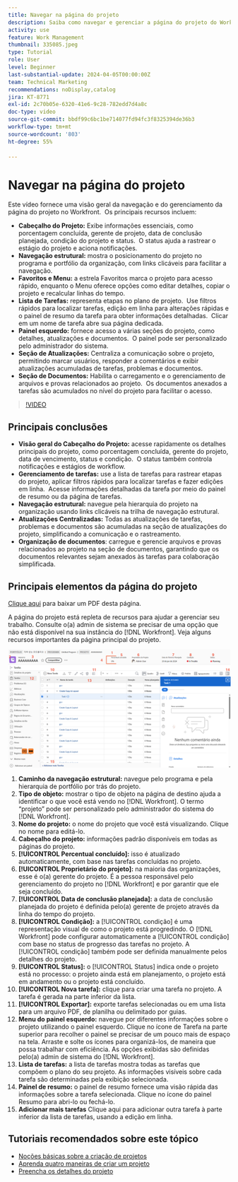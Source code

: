 ```yaml
---
title: Navegar na página do projeto
description: Saiba como navegar e gerenciar a página do projeto do Workfront com eficiência usando recursos como cabeçalho do projeto, navegação estrutural, lista de tarefas, atualizações e seções de documento.
activity: use
feature: Work Management
thumbnail: 335085.jpeg
type: Tutorial
role: User
level: Beginner
last-substantial-update: 2024-04-05T00:00:00Z
team: Technical Marketing
recommendations: noDisplay,catalog
jira: KT-8771
exl-id: 2c70b05e-6320-41e6-9c28-782edd7d4a8c
doc-type: video
source-git-commit: bbdf99c6bc1be714077fd94fc3f8325394de36b3
workflow-type: tm+mt
source-wordcount: '803'
ht-degree: 55%

---
```


# Navegar na página do projeto

Este vídeo fornece uma visão geral da navegação e do gerenciamento da página do projeto no Workfront. &#x200B; Os principais recursos incluem:

* **Cabeçalho do Projeto:** Exibe informações essenciais, como porcentagem concluída, gerente de projeto, data de conclusão planejada, condição do projeto e status. &#x200B; O status ajuda a rastrear o estágio do projeto e aciona notificações. &#x200B;
* **Navegação estrutural:** mostra o posicionamento do projeto no programa e portfólio da organização, com links clicáveis para facilitar a navegação. &#x200B;
* **Favoritos e Menu:** a estrela Favoritos marca o projeto para acesso rápido, enquanto o Menu oferece opções como editar detalhes, copiar o projeto e recalcular linhas do tempo. &#x200B;
* **Lista de Tarefas:** representa etapas no plano de projeto. &#x200B; Use filtros rápidos para localizar tarefas, edição em linha para alterações rápidas e o painel de resumo da tarefa para obter informações detalhadas. &#x200B; Clicar em um nome de tarefa abre sua página dedicada. &#x200B;
* **Painel esquerdo:** fornece acesso a várias seções do projeto, como detalhes, atualizações e documentos. &#x200B; O painel pode ser personalizado pelo administrador do sistema. &#x200B;
* **Seção de Atualizações:** Centraliza a comunicação sobre o projeto, permitindo marcar usuários, responder a comentários e exibir atualizações acumuladas de tarefas, problemas e documentos. &#x200B;
* **Seção de Documentos:** Habilita o carregamento e o gerenciamento de arquivos e provas relacionados ao projeto. &#x200B; Os documentos anexados a tarefas são acumulados no nível do projeto para facilitar o acesso. &#x200B;


>[!VIDEO](https://video.tv.adobe.com/v/335085/?quality=12&learn=on&enablevpops=1)

## Principais conclusões

* **Visão geral do Cabeçalho do Projeto:** acesse rapidamente os detalhes principais do projeto, como porcentagem concluída, gerente do projeto, data de vencimento, status e condição. &#x200B; O status também controla notificações e estágios de workflow. &#x200B;
* **Gerenciamento de tarefas:** use a lista de tarefas para rastrear etapas do projeto, aplicar filtros rápidos para localizar tarefas e fazer edições em linha. &#x200B; Acesse informações detalhadas da tarefa por meio do painel de resumo ou da página de tarefas. &#x200B;
* **Navegação estrutural:** navegue pela hierarquia do projeto na organização usando links clicáveis na trilha de navegação estrutural. &#x200B;
* **Atualizações Centralizadas:** Todas as atualizações de tarefas, problemas e documentos são acumuladas na seção de atualizações do projeto, simplificando a comunicação e o rastreamento. &#x200B;
* **Organização de documentos**: carregue e gerencie arquivos e provas relacionados ao projeto na seção de documentos, garantindo que os documentos relevantes sejam anexados às tarefas para colaboração simplificada. &#x200B;


## Principais elementos da página do projeto

[Clique aqui](/help/assets/key-parts-of-the-project-page.pdf) para baixar um PDF desta página.

A página do projeto está repleta de recursos para ajudar a gerenciar seu trabalho. Consulte o(a) admin de sistema se precisar de uma opção que não está disponível na sua instância do [!DNL Workfront]. Veja alguns recursos importantes da página principal do projeto.

![Captura de tela da página do projeto](assets/project-page-graphic-for-planner-v2.png)

1. **Caminho da navegação estrutural:** navegue pelo programa e pela hierarquia de portfólio por trás do projeto.
2. **Tipo de objeto:** mostrar o tipo de objeto na página de destino ajuda a identificar o que você está vendo no [!DNL Workfront]. O termo “projeto” pode ser personalizado pelo administrador do sistema do [!DNL Workfront].
3. **Nome do projeto:** o nome do projeto que você está visualizando. Clique no nome para editá-lo.
4. **Cabeçalho do projeto:** informações padrão disponíveis em todas as páginas do projeto.
5. **[!UICONTROL Percentual concluído]:** isso é atualizado automaticamente, com base nas tarefas concluídas no projeto.
6. **[!UICONTROL Proprietário do projeto]:** na maioria das organizações, esse é o(a) gerente do projeto. É a pessoa responsável pelo gerenciamento do projeto no [!DNL Workfront] e por garantir que ele seja concluído.
7. **[!UICONTROL Data de conclusão planejada]:** a data de conclusão planejada do projeto é definida pelo(a) gerente de projeto através da linha do tempo do projeto.
8. **[!UICONTROL Condição]:** a [!UICONTROL condição] é uma representação visual de como o projeto está progredindo. O [!DNL Workfront] pode configurar automaticamente a [!UICONTROL condição] com base no status de progresso das tarefas no projeto. A [!UICONTROL condição] também pode ser definida manualmente pelos detalhes do projeto.
9. **[!UICONTROL Status]:** o [!UICONTROL Status] indica onde o projeto está no processo: o projeto ainda está em planejamento, o projeto está em andamento ou o projeto está concluído.
10. **[!UICONTROL Nova tarefa]:** clique para criar uma tarefa no projeto. A tarefa é gerada na parte inferior da lista.
11. **[!UICONTROL Exportar]:** exporte tarefas selecionadas ou em uma lista para um arquivo PDF, de planilha ou delimitado por guias.
12. **Menu do painel esquerdo:** navegue por diferentes informações sobre o projeto utilizando o painel esquerdo. Clique no ícone de Tarefa na parte superior para recolher o painel se precisar de um pouco mais de espaço na tela. Arraste e solte os ícones para organizá-los, de maneira que possa trabalhar com eficiência. As opções exibidas são definidas pelo(a) admin de sistema do [!DNL Workfront].
13. **Lista de tarefas:** a lista de tarefas mostra todas as tarefas que compõem o plano do seu projeto. As informações visíveis sobre cada tarefa são determinadas pela exibição selecionada.
14. **Painel de resumo:** o painel de resumo fornece uma visão rápida das informações sobre a tarefa selecionada. Clique no ícone do painel Resumo para abri-lo ou fechá-lo.
15. **Adicionar mais tarefas** Clique aqui para adicionar outra tarefa à parte inferior da lista de tarefas, usando a edição em linha.

## Tutoriais recomendados sobre este tópico

* [Noções básicas sobre a criação de projetos](/help/manage-work/projects/understand-basic-project-creation.md)
* [Aprenda quatro maneiras de criar um projeto](/help/manage-work/projects/understand-other-ways-to-create-projects.md)
* [Preencha os detalhes do projeto](/help/manage-work/projects/fill-in-the-project-details.md)


